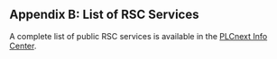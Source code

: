 ## Appendix B: List of RSC Services

A complete list of public RSC services is available in the [PLCnext Info Center](https://www.plcnext.help/te/Communication_interfaces/Remote_Service_Calls_RSC/RSC_documentation_reference.htm).
